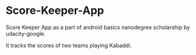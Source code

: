 # Score-Keeper-App
Score Keeper App as a part of android basics nanodegree scholarship by udacity-google.

It tracks the scores of two teams playing Kabaddi.
